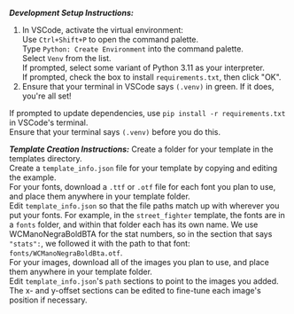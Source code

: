***Development Setup Instructions:***

1. In VSCode, activate the virtual environment:   
    Use `Ctrl+Shift+P` to open the command palette.   
    Type `Python: Create Environment` into the command palette.   
    Select `Venv` from the list.   
    If prompted, select some variant of Python 3.11 as your interpreter.   
    If prompted, check the box to install `requirements.txt`, then click "OK".   
2. Ensure that your terminal in VSCode says `(.venv)` in green. If it does, you're all set!   
   
If prompted to update dependencies, use `pip install -r requirements.txt` in VSCode's terminal.   
Ensure that your terminal says `(.venv)` before you do this.

***Template Creation Instructions:***
Create a folder for your template in the templates directory.   
Create a `template_info.json` file for your template by copying and editing the example.   
For your fonts, download a `.ttf` or `.otf` file for each font you plan to use, and place them anywhere in your template folder.   
Edit `template_info.json` so that the file paths match up with wherever you put your fonts. For example, in the `street_fighter` template, the fonts are in a `fonts` folder, and within that folder each has its own name. We use WCManoNegraBoldBTA for the stat numbers, so in the section that says `"stats":`, we followed it with the path to that font: `fonts/WCManoNegraBoldBta.otf`.   
For your images, download all of the images you plan to use, and place them anywhere in your template folder.   
Edit `template_info.json`'s `path` sections to point to the images you added. The x- and y-offset sections can be edited to fine-tune each image's position if necessary.